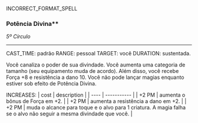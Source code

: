 INCORRECT_FORMAT_SPELL
### Potência Divina**
*5º Círculo*
___
CAST_TIME: padrão
RANGE: pessoal
TARGET: você
DURATION: sustentada.

Você canaliza o poder de sua divindade. Você aumenta uma categoria de tamanho (seu equipamento muda de acordo). Além disso, você recebe Força +8 e resistência a dano 10. Você não pode lançar magias enquanto estiver sob efeito de Potência Divina.

INCREASES:
| cost | description |
| ---- | ----------- |
| +2 PM | aumenta o bônus de Força em +2. |
| +2 PM | aumenta a resistência a dano em +2. |
| +2 PM | muda o alcance para toque e o alvo para 1 criatura. A magia falha se o alvo não seguir a mesma divindade que você. |
